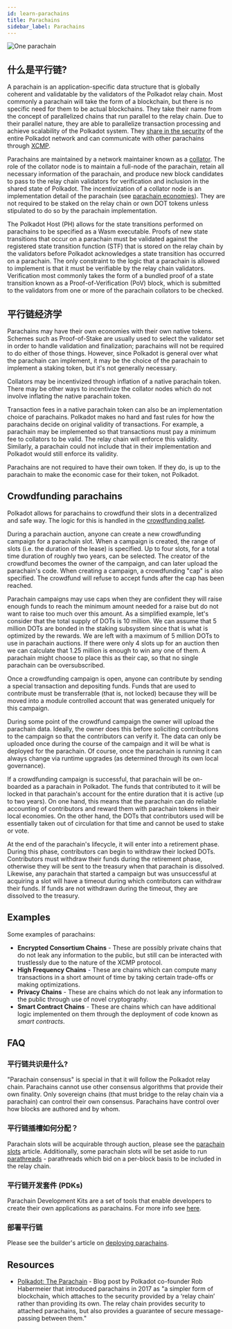 ```yaml
---
id: learn-parachains
title: Parachains
sidebar_label: Parachains
---
```


![One parachain](assets/network/one_parachain.png)

## 什么是平行链?

A parachain is an application-specific data structure that is globally coherent and validatable by the validators of the Polkadot relay chain. Most commonly a parachain will take the form of a blockchain, but there is no specific need for them to be actual blockchains. They take their name from the concept of parallelized chains that run parallel to the relay chain. Due to their parallel nature, they are able to parallelize transaction processing and achieve scalability of the Polkadot system. They [share in the security](learn-security) of the entire Polkadot network and can communicate with other parachains through [XCMP](learn-crosschain).

Parachains are maintained by a network maintainer known as a [collator](maintain-collator). The role of the collator node is to maintain a full-node of the parachain, retain all necessary information of the parachain, and produce new block candidates to pass to the relay chain validators for verification and inclusion in the shared state of Polkadot. The incentivization of a collator node is an implementation detail of the parachain (see [parachain economies](#parachain-economies)). They are not required to be staked on the relay chain or own DOT tokens unless stipulated to do so by the parachain implementation.

The Polkadot Host (PH) allows for the state transitions performed on parachains to be specified as a Wasm executable. Proofs of new state transitions that occur on a parachain must be validated against the registered state transition function (STF) that is stored on the relay chain by the validators before Polkadot acknowledges a state transition has occurred on a parachain. The only constraint to the logic that a parachain is allowed to implement is that it must be verifiable by the relay chain validators. Verification most commonly takes the form of a bundled proof of a state transition known as a Proof-of-Verification (PoV) block, which is submitted to the validators from one or more of the parachain collators to be checked.

## 平行链经济学

Parachains may have their own economies with their own native tokens. Schemes such as Proof-of-Stake are usually used to select the validator set in order to handle validation and finalization; parachains will not be required to do either of those things. However, since Polkadot is general over what the parachain can implement, it may be the choice of the parachain to implement a staking token, but it's not generally necessary.

Collators may be incentivized through inflation of a native parachain token. There may be other ways to incentivize the collator nodes which do not involve inflating the native parachain token.

Transaction fees in a native parachain token can also be an implementation choice of parachains. Polkadot makes no hard and fast rules for how the parachains decide on original validity of transactions. For example, a parachain may be implemented so that transactions must pay a minimum fee to collators to be valid. The relay chain will enforce this validity. Similarly, a parachain could not include that in their implementation and Polkadot would still enforce its validity.

Parachains are not required to have their own token. If they do, is up to the parachain to make the economic case for their token, not Polkadot.

## Crowdfunding parachains

Polkadot allows for parachains to crowdfund their slots in a decentralized and safe way. The logic for this is handled in the [crowdfunding pallet](https://github.com/paritytech/polkadot/blob/master/runtime/common/src/crowdfund.rs).

During a parachain auction, anyone can create a new crowdfunding campaign for a parachain slot. When a campaign is created, the range of slots (i.e. the duration of the lease) is specified. Up to four slots, for a total time duration of roughly two years, can be selected. The creator of the crowdfund becomes the owner of the campaign, and can later upload the parachain's code. When creating a campaign, a crowdfunding "cap" is also specified. The crowdfund will refuse to accept funds after the cap has been reached.

Parachain campaigns may use caps when they are confident they will raise enough funds to reach the minimum amount needed for a raise but do not want to raise too much over this amount. As a simplified example, let's consider that the total supply of DOTs is 10 million. We can assume that 5 million DOTs are bonded in the staking subsystem since that is what is optimized by the rewards. We are left with a maximum of 5 million DOTs to use in parachain auctions. If there were only 4 slots up for an auction then we can calculate that 1.25 million is enough to win any one of them. A parachain might choose to place this as their cap, so that no single parachain can be oversubscribed.

Once a crowdfunding campaign is open, anyone can contribute by sending a special transaction and depositing funds. Funds that are used to contribute must be transferrable (that is, not locked) because they will be moved into a module controlled account that was generated uniquely for this campaign.

During some point of the crowdfund campaign the owner will upload the parachain data. Ideally, the owner does this before soliciting contributions to the campaign so that the contributors can verify it. The data can only be uploaded once during the course of the campaign and it will be what is deployed for the parachain. Of course, once the parachain is running it can always change via runtime upgrades (as determined through its own local governance).

If a crowdfunding campaign is successful, that parachain will be on-boarded as a parachain in Polkadot. The funds that contributed to it will be locked in that parachain's account for the entire duration that it is active (up to two years). On one hand, this means that the parachain can do reliable accounting of contributors and reward them with parachain tokens in their local economies. On the other hand, the DOTs that contributors used will be essentially taken out of circulation for that time and cannot be used to stake or vote.

At the end of the parachain's lifecycle, it will enter into a retirement phase. During this phase, contributors can begin to withdraw their locked DOTs. Contributors must withdraw their funds during the retirement phase, otherwise they will be sent to the treasury when that parachain is dissolved. Likewise, any parachain that started a campaign but was unsuccessful at acquiring a slot will have a timeout during which contributors can withdraw their funds. If funds are not withdrawn during the timeout, they are dissolved to the treasury.

## Examples

Some examples of parachains:

- **Encrypted Consortium Chains** - These are possibly private chains that do not leak any information to the public, but still can be interacted with trustlessly due to the nature of the XCMP protocol.
- **High Frequency Chains** - These are chains which can compute many transactions in a short amount of time by taking certain trade-offs or making optimizations.
- **Privacy Chains** - These are chains which do not leak any information to the public through use of novel cryptography.
- **Smart Contract Chains** - These are chains which can have additional logic implemented on them through the deployment of code known as _smart contracts_.

## FAQ

### 平行链共识是什么?

"Parachain consensus" is special in that it will follow the Polkadot relay chain. Parachains cannot use other consensus algorithms that provide their own finality. Only sovereign chains (that must bridge to the relay chain via a parachain) can control their own consensus. Parachains have control over how blocks are authored and by whom.

### 平行链插槽如何分配？

Parachain slots will be acquirable through auction, please see the [parachain slots](learn-auction) article. Additionally, some parachain slots will be set aside to run [parathreads](learn-parathreads) - parathreads which bid on a per-block basis to be included in the relay chain.

### 平行链开发套件 (PDKs)

Parachain Development Kits are a set of tools that enable developers to create their own applications as parachains. For more info see [here](build-pdk).

### 部署平行链

Please see the builder's article on [deploying parachains](build-deploy-parachains).

## Resources

- [Polkadot: The Parachain](https://medium.com/polkadot-network/polkadot-the-parachain-3808040a769a) - Blog post by Polkadot co-founder Rob Habermeier that introduced parachains in 2017 as "a simpler form of blockchain, which attaches to the security provided by a ‘relay chain’ rather than providing its own. The relay chain provides security to attached parachains, but also provides a guarantee of secure message-passing between them."
